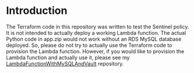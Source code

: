 # Introduction
The Terraform code in this repository was written to test the Sentinel policy. It is not intended to actually deploy a working Lambda function. The actual Python code in app.zip would not work without an RDS MySQL database deployed. So, please do not try to actually use the Terraform code to provision the Lambda function. However, if you would like to provision the Lambda function and actually use it, please see my [LambdaFunctionWithMySQLAndVault](https://github.com/rberlind/LambdaFunctionWithMySQLAndVault) repository.
